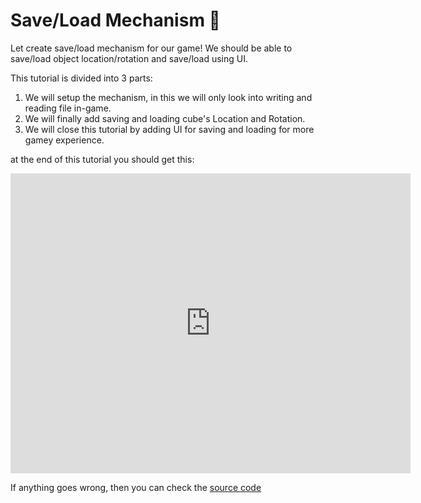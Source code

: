 # Save/Load Mechanism :floppy_disk:

Let create save/load mechanism for our game! We should be able to save/load object location/rotation and save/load using UI.

This tutorial is divided into 3 parts:
1. We will setup the mechanism, in this we will only look into writing and reading file in-game.
2. We will finally add saving and loading cube's Location and Rotation.
3. We will close this tutorial by adding UI for saving and loading for more gamey experience.

at the end of this tutorial you should get this:
<iframe width="640" height="480" src="https://blackgoku36.github.io/armory-tutorials/docassets/save_load_final.mp4" frameborder="0"> </iframe>

If anything goes wrong, then you can check the [source code](https://github.com/BlackGoku36/armory-tutorial-download/tree/master/SaveLoadMechanism)